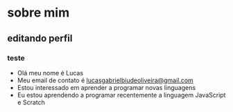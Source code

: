 # sobre mim
## editando perfil
### teste

- Olá meu nome é Lucas
- Meu email de contato é lucasgabrielbiudeoliveira@gmail.com
- Estou interessado em aprender a programar novas linguagens 
- Eu estou aprendendo a programar recentemente a linguagem JavaScript e Scratch


<!---
itcouldgetworse/itcouldgetworse is a ✨ special ✨ repository because its `README.md` (this file) appears on your GitHub profile.
You can click the Preview link to take a look at your changes.
--->
